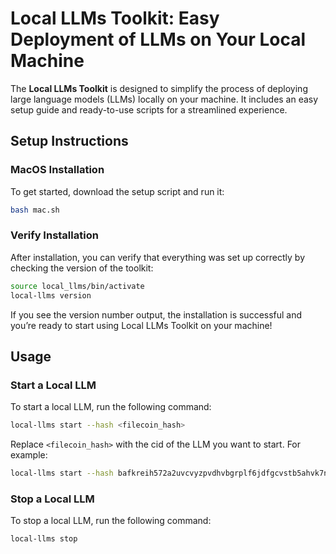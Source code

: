 # Local LLMs Toolkit: Easy Deployment of LLMs on Your Local Machine

The **Local LLMs Toolkit** is designed to simplify the process of deploying large language models (LLMs) locally on your machine. It includes an easy setup guide and ready-to-use scripts for a streamlined experience.

## Setup Instructions

### MacOS Installation

To get started, download the setup script and run it:
```bash
bash mac.sh
```
### Verify Installation

After installation, you can verify that everything was set up correctly by checking the version of the toolkit:
```bash
source local_llms/bin/activate
local-llms version
```
If you see the version number output, the installation is successful and you’re ready to start using Local LLMs Toolkit on your machine!

## Usage
### Start a Local LLM
To start a local LLM, run the following command:
```bash
local-llms start --hash <filecoin_hash>
```
Replace `<filecoin_hash>` with the cid of the LLM you want to start. For example:

```bash
local-llms start --hash bafkreih572a2uvcvyzpvdhvbgrplf6jdfgcvstb5ahvk7nxmlh7r2wfzve
```

### Stop a Local LLM
To stop a local LLM, run the following command:
```bash
local-llms stop
```